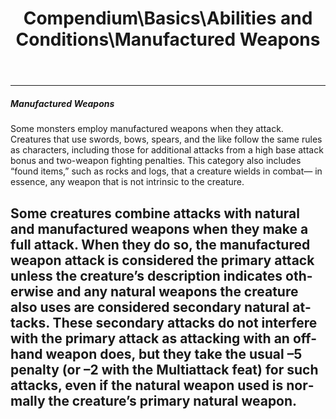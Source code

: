 ﻿---
lang: en
aliases: [Manufactured Weapons]
title: Compendium\Basics\Abilities and Conditions\Manufactured Weapons
tag: Abilities, Conditions
---

---
##### Manufactured Weapons

Some monsters employ manufactured weapons when they attack. Creatures that use swords, bows, spears, and the like follow the same rules as characters, including those for additional attacks from a high base attack bonus and two-weapon fighting penalties. This category also includes “found items,” such as rocks and logs, that a creature wields in combat— in essence, any weapon that is not intrinsic to the creature.

Some creatures combine attacks with natural and manufactured weapons when they make a full attack. When they do so, the manufactured weapon attack is considered the primary attack unless the creature’s description indicates otherwise and any natural weapons the creature also uses are considered secondary natural attacks. These secondary attacks do not interfere with the primary attack as attacking with an off-hand weapon does, but they take the usual –5 penalty (or –2 with the Multiattack feat) for such attacks, even if the natural weapon used is normally the creature’s primary natural weapon.
<br><br>
---
